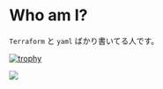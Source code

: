 # Who am I?

`Terraform` と `yaml` ばかり書いてる人です。

[![trophy](https://github-profile-trophy.vercel.app/?username=YusukeSugiyamaTG&theme=gruvbox)](https://github.com/ryo-ma/github-profile-trophy)

![](http://github-profile-summary-cards.vercel.app/api/cards/profile-details?username=YusukeSugiyamaTG&theme=nord_bright)

